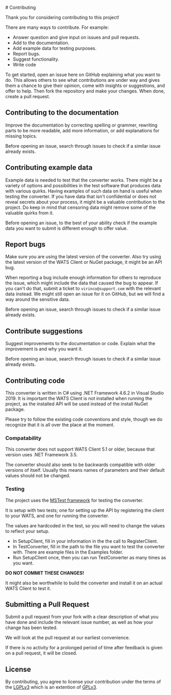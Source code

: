 ﻿﻿# Contributing

Thank you for considering contributing to this project!

There are many ways to contribute. For example:
* Answer question and give input on issues and pull requests.
* Add to the documentation.
* Add example data for testing purposes.
* Report bugs.
* Suggest functionality.
* Write code

To get started, open an issue here on GitHub explaining what you want to do. This allows others to see what contributions are under way and gives them a chance to give their opinion, come with insights or suggestions, and offer to help. Then fork the repository and make your changes. When done, create a pull request.

## Contributing to the documentation

Improve the documentation by correcting spelling or grammer, rewriting parts to be more readable, add more information, or add explanations for missing topics. 

Before opening an issue, search through issues to check if a similar issue already exists.

## Contributing example data

Example data is needed to test that the converter works. There might be a variety of options and possibilities in the test software that produces data with various quirks. Having examples of such data on hand is useful when testing the converter. If you have data that isn't confidential or does not reveal secrets about your process, it might be a valuable contribution to the project. Do keep in mind that censoring data might remove some of the valuable quirks from it.

Before opening an issue, to the best of your ability check if the example data you want to submit is different enough to offer value.

## Report bugs

Make sure you are using the latest version of the converter. Also try using the latest version of the WATS Client or NuGet package, it might be an API bug.

When reporting a bug include enough information for others to reproduce the issue, which might include the data that caused the bug to appear. If you can't do that, submit a ticket to `virinco@support.com` with the relevant data instead. We might still open an issue for it on GitHub, but we will find a way around the sensitive data.

Before opening an issue, search through issues to check if a similar issue already exists.

## Contribute suggestions

Suggest improvements to the documentation or code. Explain what the improvement is and why you want it.

Before opening an issue, search through issues to check if a similar issue already exists.

## Contributing code

This converter is written in C# using .NET Framework 4.6.2 in Visual Studio 2019. It is important the WATS Client is not installed when running the project, as the installed API will be used instead of the install NuGet package.

Please try to follow the existing code conventions and style, though we do recognize that it is all over the place at the moment.

### Compatability

This converter does not support WATS Client 5.1 or older, because that version uses .NET Framework 3.5. 

The converter should also seek to be backwards compatible with older versions of itself. Usually this means names of parameters and their default values should not be changed.

### Testing

The project uses the [MSTest framework](https://docs.microsoft.com/en-us/visualstudio/test/quick-start-test-driven-development-with-test-explorer) for testing the converter.

It is setup with two tests; one for setting up the API by registering the client to your WATS, and one for running the converter.

The values are hardcoded in the test, so you will need to change the values to reflect your setup.
* In SetupClient, fill in your information in the the call to RegisterClient.
* In TestConverter, fill in the path to the file you want to test the converter with. There are example files in the Examples folder.
* Run SetupClient once, then you can run TestConverter as many times as you want.

**DO NOT COMMIT THESE CHANGES!**

It might also be worthwhile to build the converter and install it on an actual WATS Client to test it.

## Submitting a Pull Request 

Submit a pull request from your fork with a clear description of what you have done and include the relevant issue number, as well as how your change has been tested.

We will look at the pull request at our earliest convenience.

If there is no activity for a prolonged period of time after feedback is given on a pull request, it will be closed.

## License

By contributing, you agree to license your contribution under the terms of the [LGPLv3](COPYING.LESSER) which is an extention of [GPLv3](COPYING).